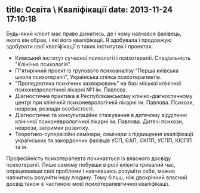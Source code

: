title: Освіта \ Кваліфікації
date: 2013-11-24 17:10:18
---

Будь-який клієнт має право дізнатись, де і чому навчався фахівець, якого він обрав, і які його кваліфікації. Я здобувала  і продовжую здобувати свої кваліфікації в таких інститутах і проектах:

- Київський інститут сучасної психології і психотерапії. Спеціальність "Клінічна психологія".
- П"ятирічний проект із групового психоаналізу "Перша київська школа психотерапії", Українська спілка психотерапевтів.
- "Пропедевтика психічних захворювань" на базі міської клінічної психоневрологічної лікарні №1 ім. Павлова.
- Діагностична практика в Республіканському клініко-діагностичному центрі при клінічній психоневрологічній лікарні ім. Павлова. Психози, неврози, розлади особистості.
- Діагностичне та консультаційне стажування в дитячому відділенні клінічної психоневрологічної лікарні ім. Павлова. Дитячі психози, неврози, затримки розвитку.
- Теоретико-супервізійні семінари, семінари з підвищення кваліфікації українських та закордонних фахівців УСП, ЄАП, ЄКПП, УСПП, КІСПП та ін. 

Професійність психотерапевта починається із власного досвіду психотерапії. Лише самому побувши в ролі клієнта тривалий час, опрацювавши свої проблеми і навчившись розуміти себе, можна навчитись розуміти іншу людину.  Тому більш, ніж двохрічний власний досвід також є частиною моєї психотерапевтичної кваліфікації.
